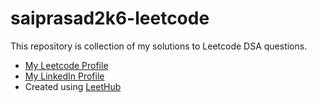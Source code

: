 # saiprasad2k6-leetcode
This repository is collection of my solutions to Leetcode DSA questions.

* [My Leetcode Profile](https://leetcode.com/saiprasad2k6/)
* [My LinkedIn Profile](https://www.linkedin.com/in/saiprasadsabeson/)
* Created using [LeetHub](https://github.com/QasimWani/LeetHub)
